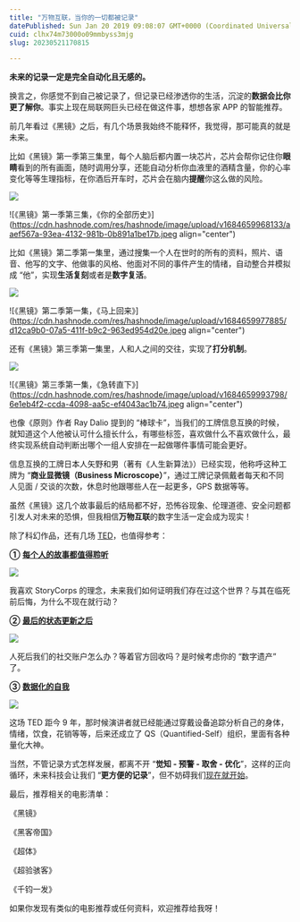 ```yaml
---
title: "万物互联，当你的一切都被记录"
datePublished: Sun Jan 20 2019 09:08:07 GMT+0000 (Coordinated Universal Time)
cuid: clhx74m73000o09mmbyss3mjg
slug: 20230521170815

---
```


**未来的记录一定是完全自动化且无感的。**

换言之，你感觉不到自己被记录了，但记录已经渗透你的生活，沉淀的**数据会比你更了解你**。事实上现在局联网巨头已经在做这件事，想想各家 APP 的智能推荐。

前几年看过《黑镜》之后，有几个场景我始终不能释怀，我觉得，那可能真的就是未来。

比如《黑镜》第一季第三集里，每个人脑后都内置一块芯片，芯片会帮你记住你**眼睛**看到的所有画面，随时调用分享，还能自动分析你血液里的酒精含量，你的心率变化等等生理指标，在你酒后开车时，芯片会在脑内**提醒**你这么做的风险。

![](https://cdn.hashnode.com/res/hashnode/image/upload/v1684659961625/b55e0437-f964-4444-915f-463ae4b27232.jpeg)

![《黑镜》第一季第三集，《你的全部历史》](https://cdn.hashnode.com/res/hashnode/image/upload/v1684659968133/aaef567a-93ea-4132-981b-0b891a1be17b.jpeg align="center")

比如《黑镜》第二季第一集里，通过搜集一个人在世时的所有的资料，照片、语音、他写的文字、他做事的风格、他面对不同的事件产生的情绪，自动整合并模拟成 “他”，实现**生活复刻**或者是**数字复活**。

![](https://cdn.hashnode.com/res/hashnode/image/upload/v1684659973866/8e3c2d7d-31b2-4e28-8e65-16cc8675a0da.jpeg)

![《黑镜》第二季第一集，《马上回来》](https://cdn.hashnode.com/res/hashnode/image/upload/v1684659977885/d12ca9b0-07a5-411f-b9c2-963ed954d20e.jpeg align="center")

还有《黑镜》第三季第一集里，人和人之间的交往，实现了**打分机制**。

![](https://cdn.hashnode.com/res/hashnode/image/upload/v1684659989914/461c8e75-d31b-46b1-8312-1f331d61ba5b.jpeg)

![《黑镜》第三季第一集，《急转直下》](https://cdn.hashnode.com/res/hashnode/image/upload/v1684659993798/6e1eb4f2-ccda-4098-aa5c-ef4043ac1b74.jpeg align="center")

也像《原则》作者 Ray Dalio 提到的 “棒球卡”，当我们的工牌信息互换的时候，就知道这个人他被认可什么擅长什么，有哪些标签，喜欢做什么不喜欢做什么，最终实现系统自动判断出哪个一组人安排在一起做哪件事情可能会更好。

信息互换的工牌日本人矢野和男（著有《人生新算法》）已经实现，他称呼这种工牌为 “**商业显微镜（Business Microscope）**”，通过工牌记录佩戴者每天和不同人见面 / 交谈的次数，休息时他跟哪些人在一起更多，GPS 数据等等。

虽然《黑镜》这几个故事最后的结局都不好，恐怖谷现象、伦理道德、安全问题都引发人对未来的恐惧，但我相信**万物互联**的数字生活一定会成为现实！

除了科幻作品，还有几场 [TED](http://mp.weixin.qq.com/s?__biz=MzI3MzU5MDA1OQ==&mid=2247484029&idx=1&sn=46564fe260f85e48fe9884b37377eca0&chksm=eb21b039dc56392f39c692cc567b161da3379249857c9b69fc1a1303c1f58dad4dfec318f55f&scene=21#wechat_redirect)，也值得参考：

**①** [**每个人的故事都值得聆听**](http://t.cn/RyNIOKF)

![](https://cdn.hashnode.com/res/hashnode/image/upload/v1684660008212/e9aa95e5-7255-44df-8de4-1a7de9d1522b.jpeg)

我喜欢 StoryCorps 的理念，未来我们如何证明我们存在过这个世界？与其在临死前后悔，为什么不现在就行动？

**②** [**最后的状态更新之后**](http://t.cn/RAcT4O3)

![](https://cdn.hashnode.com/res/hashnode/image/upload/v1684660028992/b848e07d-c291-4977-8c81-c73f3867b059.jpeg)

人死后我们的社交账户怎么办？等着官方回收吗？是时候考虑你的 “数字遗产” 了。

**③** [**数据化的自我**](https://open.163.com/newview/movie/free?mid=M77H72JQL&pid=M77H4NSR3)

![](https://cdn.hashnode.com/res/hashnode/image/upload/v1684660039406/fa94c93b-1916-4121-b13a-f9ed854b152a.jpeg)

这场 TED 距今 9 年，那时候演讲者就已经能通过穿戴设备追踪分析自己的身体，情绪，饮食，花销等等，后来还成立了 QS（Quantified-Self）组织，里面有各种量化大神。

当然，不管记录方式怎样发展，都离不开 “**觉知 - 预警 - 取舍 - 优化**”，这样的正向循环，未来科技会让我们 “**更方便的记录**”，但不妨碍我们[现在就开始](http://mp.weixin.qq.com/s?__biz=MzI3MzU5MDA1OQ==&mid=2247484873&idx=1&sn=b45dd7055fced2c82fbd73482814f94f&chksm=eb21b78ddc563e9b9566f248e8ddc8b665ff5eee22aac28a41a9d6b32f4e78a8a9a2d982ac78&scene=21#wechat_redirect)。

最后，推荐相关的电影清单：

《黑镜》

《黑客帝国》

《超体》

《超验骇客》

《千钧一发》

如果你发现有类似的电影推荐或任何资料，欢迎推荐给我呀！